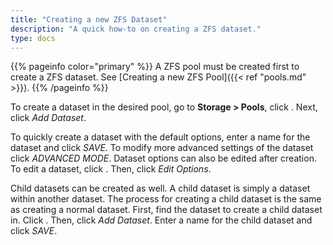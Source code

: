 ```yaml
---
title: "Creating a new ZFS Dataset"
description: "A quick how-to on creating a ZFS dataset."
type: docs
---
```


{{% pageinfo color="primary" %}}
A ZFS pool must be created first to create a ZFS dataset. See
[Creating a new ZFS Pool]({{< ref "pools.md" >}}).
{{% /pageinfo %}}

To create a dataset in the desired pool, go to **Storage > Pools**, click
<i class="fas fa-ellipsis-v"></i>. Next, click *Add Dataset*.

To quickly create a dataset with the default options, enter a name for the
dataset and click *SAVE*. To modify more advanced settings of the dataset click
*ADVANCED MODE*. Dataset options can also be edited after creation. To edit a
dataset, click <i class="fas fa-ellipsis-v"></i>. Then, click *Edit Options*.

Child datasets can be created as well. A child dataset is simply a dataset
within another dataset. The process for creating a child dataset is the same as
creating a normal dataset. First, find the dataset to create a child dataset in.
Click <i class="fas fa-ellipsis-v"></i>. Then, click *Add Dataset*. Enter a name
for the child dataset and click *SAVE*.